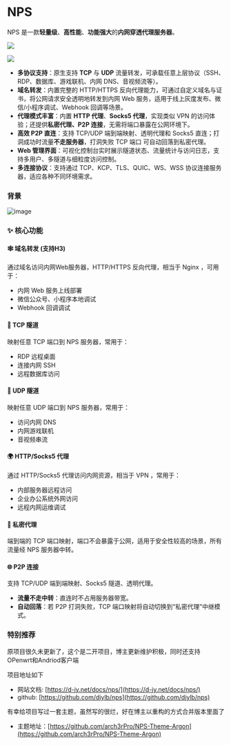 
# NPS
NPS 是一款**轻量级**、**高性能**、**功能强大**的**内网穿透代理服务器**。

![](https://cdn.jsdelivr.net/gh/xiaoY233/PicList@main/public/assets/NPS.png)

![](https://img.shields.io/badge/Copyright-arch3rPro-ff9800?style=flat&logo=github&logoColor=white)

- **多协议支持**：原生支持 **TCP** 与 **UDP** 流量转发，可承载任意上层协议（SSH、RDP、数据库、游戏联机、内网 DNS、音视频流等）。
- **域名转发**：内置完整的 HTTP/HTTPS 反向代理能力，可通过自定义域名与证书，将公网请求安全透明地转发到内网 Web 服务，适用于线上灰度发布、微信/小程序调试、Webhook 回调等场景。
- **代理模式丰富**：内置 **HTTP 代理**、**Socks5 代理**，实现类似 VPN 的访问体验；还提供**私密代理、P2P 连接**，无需将端口暴露在公网环境下。
- **高效 P2P 直连**：支持 TCP/UDP 端到端映射、透明代理和 Socks5 直连；打洞成功时流量**不走服务器**，打洞失败 TCP 端口 可自动回落到私密代理。
- **Web 管理界面**：可视化控制台实时展示隧道状态、流量统计与访问日志，支持多用户、多隧道与细粒度访问控制。
- **多连接协议**：支持通过 TCP、KCP、TLS、QUIC、WS、WSS 协议连接服务器，适应各种不同环境需求。

### 背景

![image](https://cdn.jsdelivr.net/gh/djylb/nps/image/web.png)

### ✨ 核心功能

#### 🕸️ **域名转发** (支持H3)

通过域名访问内网Web服务器，HTTP/HTTPS 反向代理，相当于 Nginx ，可用于：

- 内网 Web 服务上线部署
- 微信公众号、小程序本地调试
- Webhook 回调调试

#### 🔌 **TCP 隧道**

映射任意 TCP 端口到 NPS 服务器，常用于：

- RDP 远程桌面
- 连接内网 SSH
- 远程数据库访问

#### 📡 **UDP 隧道**

映射任意 UDP 端口到 NPS 服务器，常用于：

- 访问内网 DNS
- 内网游戏联机
- 音视频串流

#### 🌍 **HTTP/Socks5 代理**

通过 HTTP/Socks5 代理访问内网资源，相当于 VPN ，常用于：

- 内部服务器远程访问
- 企业办公系统外网访问
- 远程内网运维调试

#### 🤫 **私密代理**

端到端的 TCP 端口映射，端口不会暴露于公网，适用于安全性较高的场景，所有流量经 NPS 服务器中转。

#### 🌐 **P2P 连接**

支持 TCP/UDP 端到端映射、Socks5 隧道、透明代理。

- **流量不走中转**：直连时不占用服务器带宽。
- **自动回落**：若 P2P 打洞失败，TCP 端口映射将自动切换到“私密代理”中继模式。

### 特别推荐

原项目很久未更新了，这个是二开项目，博主更新维护积极，同时还支持OPenwrt和Andriod客户端

项目地址如下

- 网站文档: [https://d-jy.net/docs/nps/](https://d-jy.net/docs/nps/)
- github: [https://github.com/djylb/nps](https://github.com/djylb/nps)

有幸给项目写过一套主题，虽然写的很烂，好在博主以重构的方式合并版本里面了

- 主题地址：[https://github.com/arch3rPro/NPS-Theme-Argon](https://github.com/arch3rPro/NPS-Theme-Argon)
